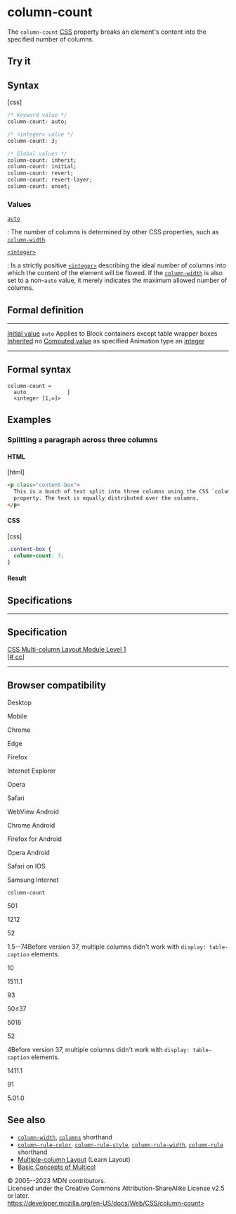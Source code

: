 column-count
============

The `column-count`
[CSS](https://developer.mozilla.org/en-US/docs/Web/CSS) property breaks
an element\'s content into the specified number of columns.

Try it
------

Syntax
------

[css]

```css
/* Keyword value */
column-count: auto;

/* <integer> value */
column-count: 3;

/* Global values */
column-count: inherit;
column-count: initial;
column-count: revert;
column-count: revert-layer;
column-count: unset;
```

### Values

[`auto`](#auto)

:   The number of columns is determined by other CSS properties, such as
    [`column-width`](column-width.md).

[`<integer>`](integer.md)

:   Is a strictly positive [`<integer>`](integer.md) describing the ideal
    number of columns into which the content of the element will be
    flowed. If the [`column-width`](column-width.md) is also set to a
    non-`auto` value, it merely indicates the maximum allowed number of
    columns.

Formal definition
-----------------

  ---------------------------------- ---------------------------------------------
  [Initial value](initial_value.md)     `auto`
  Applies to                         Block containers except table wrapper boxes
  [Inherited](inheritance.md)           no
  [Computed value](computed_value.md)   as specified
  Animation type                     an [integer](integer.md#interpolation)
  ---------------------------------- ---------------------------------------------

Formal syntax
-------------

```
column-count = 
  auto             |
  <integer [1,∞]>  
```

Examples
--------

### Splitting a paragraph across three columns

#### HTML

[html]

```html
<p class="content-box">
  This is a bunch of text split into three columns using the CSS `column-count`
  property. The text is equally distributed over the columns.
</p>
```

#### CSS

[css]

```css
.content-box {
  column-count: 3;
}
```

#### Result

Specifications
--------------

  -----------------------------------------------------------------------

Specification
  -----------------------------------------------------------------------

  [CSS Multi-column Layout Module Level 1\
  [\# cc]](https://drafts.csswg.org/css-multicol/#cc)

  -----------------------------------------------------------------------

Browser compatibility
---------------------

Desktop

Mobile

Chrome

Edge

Firefox

Internet Explorer

Opera

Safari

WebView Android

Chrome Android

Firefox for Android

Opera Android

Safari on IOS

Samsung Internet

`column-count`

501

1212

52

1.5--74Before version 37, multiple columns didn\'t work with
`display: table-caption` elements.

10

1511.1

93

50≤37

5018

52

4Before version 37, multiple columns didn\'t work with
`display: table-caption` elements.

1411.1

91

5.01.0

See also
--------

- [`column-width`](column-width.md), [`columns`](columns.md) shorthand
- [`column-rule-color`](column-rule-color.md),
    [`column-rule-style`](column-rule-style.md),
    [`column-rule-width`](column-rule-width.md),
    [`column-rule`](column-rule.md) shorthand
- [Multiple-column
    Layout](https://developer.mozilla.org/en-US/docs/Learn/CSS/CSS_layout/Multiple-column_Layout)
    (Learn Layout)
- [Basic Concepts of Multicol](_Resources/Markup%20And%20Styling/css/css_multicol_layout/basic_concepts.md)

© 2005--2023 MDN contributors.\
Licensed under the Creative Commons Attribution-ShareAlike License v2.5
or later.\
https://developer.mozilla.org/en-US/docs/Web/CSS/column-count>
